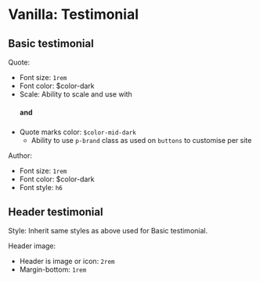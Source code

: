 # Vanilla: Testimonial

## Basic testimonial

Quote:
- Font size: `1rem` 
- Font color: $color-dark
- Scale: Ability to scale and use with <h4> and <h3>
- Quote marks color: `$color-mid-dark`
   - Ability to use `p-brand` class as used on `buttons` to customise per site

Author:
- Font size: `1rem`
- Font color: $color-dark
- Font style: `h6`

## Header testimonial

Style: Inherit same styles as above used for Basic testimonial.

Header image:
- Header is image or icon: `2rem`
- Margin-bottom: `1rem`